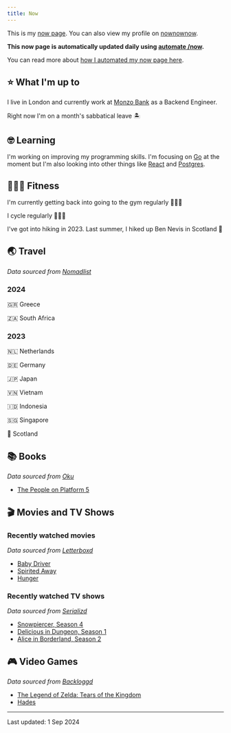 ```yaml
---
title: Now
---
```


This is my [now page](https://nownownow.com/about). You can also view my profile on [nownownow](https://nownownow.com/p/1M0p).

**This now page is automatically updated daily using [automate /now](https://github.com/skyth3r/automate-now).**

You can read more about [how I automated my now page here](https://akashgoswami.dev/posts/automating-my-now-page/).


## ⭐ What I'm up to

I live in London and currently work at [Monzo Bank](https://monzo.com/) as a Backend Engineer.

Right now I'm on a month's sabbatical leave 🏝️

## 🤓 Learning

I'm working on improving my programming skills. I'm focusing on [Go](https://go.dev/) at the moment but I'm also looking into other things like [React](https://react.dev/) and [Postgres](https://www.postgresql.org/).

## 🤸🏽‍♂️ Fitness

I'm currently getting back into going to the gym regularly 🏋🏽‍♂️

I cycle regularly 🚴🏽‍♂️

I've got into hiking in 2023. Last summer, I hiked up Ben Nevis in Scotland 🏴󠁧󠁢󠁳󠁣󠁴󠁿

## 🌏 Travel

*Data sourced from [Nomadlist](https://nomadlist.com/)*

### 2024

🇬🇷 Greece

🇿🇦 South Africa

### 2023

🇳🇱 Netherlands

🇩🇪 Germany

🇯🇵 Japan

🇻🇳 Vietnam

🇮🇩 Indonesia

🇸🇬 Singapore

🏴󠁧󠁢󠁳󠁣󠁴󠁿 Scotland

## 📚 Books

*Data sourced from [Oku](https://oku.club/)*

* [The People on Platform 5](https://oku.club/book/the-people-on-platform-5-by-clare-pooley-Rq3BN)

## 🎬 Movies and TV Shows

### Recently watched movies

*Data sourced from [Letterboxd](https://letterboxd.com/)*

* [Baby Driver](https://letterboxd.com/film/baby-driver/)
* [Spirited Away](https://letterboxd.com/film/spirited-away/)
* [Hunger](https://letterboxd.com/film/hunger-2023/)

### Recently watched TV shows

*Data sourced from [Serializd](https://www.serializd.com/)*

* [Snowpiercer, Season 4](https://www.serializd.com/show/79680)
* [Delicious in Dungeon, Season 1](https://www.serializd.com/show/207784)
* [Alice in Borderland, Season 2](https://www.serializd.com/show/110316)

## 🎮 Video Games

*Data sourced from [Backloggd](https://backloggd.com/)*

* [The Legend of Zelda: Tears of the Kingdom](https://backloggd.com/games/the-legend-of-zelda-tears-of-the-kingdom/)
* [Hades](https://backloggd.com/games/hades--1/)

---

Last updated: 1 Sep 2024